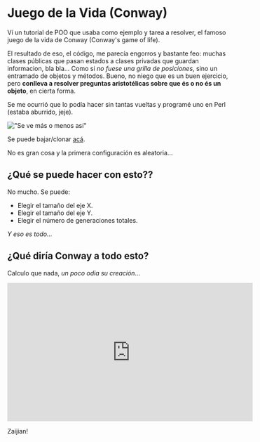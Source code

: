 # Juego de la Vida (Conway)

Ví un tutorial de POO que usaba como ejemplo y tarea a resolver, el famoso juego
 de la vida de Conway (Conway's game of life).

El resultado de eso, el código, me parecía engorros y bastante feo: muchas
 clases públicas que pasan estados a clases privadas que guardan informacion, bla
 bla... Como si _no fuese una grilla de posiciones_, sino un entramado de objetos
 y métodos. Bueno, no niego que es un buen ejercicio, pero __conlleva a resolver
 preguntas aristotélicas sobre que és o no és un objeto__, en cierta forma.

Se me ocurrió que lo podía hacer sin tantas vueltas y programé uno en Perl (estaba aburrido, jeje).

!["Se ve más o menos así"](/data/conways.png)

Se puede bajar/clonar [acá](https://github.com/MarxBro/game_of_life_perlistico).

No es gran cosa y la primera configuración es aleatoria...

## ¿Qué se puede hacer con esto??

No mucho. Se puede:

* Elegir el tamaño del eje X.
* Elegir el tamaño del eje Y.
* Elegir el número de generaciones totales.

_Y eso es todo..._

## ¿Qué diría Conway a todo esto?

Calculo que nada, _un poco odia su creación_...

<iframe width="560" height="315" src="https://www.youtube.com/embed/E8kUJL04ELA" frameborder="0" allowfullscreen></iframe>

Zaijian!
